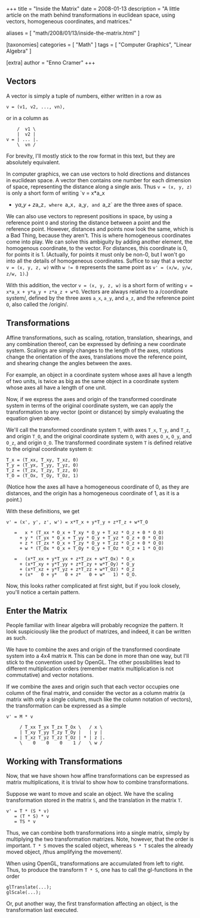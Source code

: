+++
title = "Inside the Matrix"
date = 2008-01-13
description = "A little article on the math behind transformations in euclidean space, using vectors, homogeneous coordinates, and matrices."

aliases = [ "math/2008/01/13/inside-the-matrix.html" ]

[taxonomies]
categories = [ "Math" ]
tags = [ "Computer Graphics", "Linear Algebra" ]

[extra]
author = "Enno Cramer"
+++
## Vectors

A vector is simply a tuple of numbers, either written in a row as

    v = (v1, v2, ..., vn),

or in a column as

        /  v1 \
        |  v2 |
    v = | ... |.
        \  vn /

For brevity, I'll mostly stick to the row format in this text, but
they are absolutely equivalent.

In computer graphics, we can use vectors to hold directions and
distances in euclidean space.  A vector then contains one number for
each dimension of space, representing the distance along a single
axis.  Thus `v = (x, y, z)` is only a short form of writing `v = x*a_x
+ y*a_y + z*a_z`, where `a_x`, `a_y`, and `a_z` are the three axes of
space.

We can also use vectors to represent positions in space, by using a
reference point `O` and storing the distance between a point and the
reference point.  However, distances and points now look the same,
which is a Bad Thing, because they aren't.  This is where homogeneous
coordinates come into play.  We can solve this ambiguity by adding
another element, the homogenous coordinate, to the vector.  For
distances, this coordinate is 0, for points it is 1. (Actually, for
points it must only be non-0, but I won't go into all the details of
homogeneous coordinates.  Suffice to say that a vector `v = (x, y, z,
w)` with `w != 0` represents the same point as `v' = (x/w, y/w, z/w,
1)`.)

With this addition, the vector `v = (x, y, z, w)` is a short form of
writing `v = x*a_x + y*a_y + z*a_z + w*O`.  Vectors are always
relative to a /coordinate system/, defined by the three axes `a_x`,
`a_y`, and `a_z`, and the reference point `O`, also called the
/origin/.

## Transformations

Affine transformations, such as scaling, rotation, translation,
shearings, and any combination thereof, can be expressed by defining a
new coordinate system.  Scalings are simply changes to the length of
the axes, rotations change the orientation of the axes, translations
move the reference point, and shearing change the angles between the
axes.

For example, an object in a coordinate system whose axes all have a
length of two units, is twice as big as the same object in a
coordinate system whose axes all have a length of one unit.

Now, if we express the axes and origin of the transformed coordinate
system in terms of the original coordinate system, we can apply the
transformation to any vector (point or distance) by simply evaluating
the equation given above.

We'll call the transformed coordinate system `T`, with axes `T_x`,
`T_y`, and `T_z`, and origin `T_O`, and the original coordinate system
`O`, with axes `O_x`, `O_y`, and `O_z`, and origin `O_O`.  The
transformed coordinate system `T` is defined relative to the original
coordinate system `O`:

    T_x = (T_xx, T_xy, T_xz, 0)
    T_y = (T_yx, T_yy, T_yz, 0)
    T_z = (T_zx, T_zy, T_zz, 0)
    T_O = (T_Ox, T_Oy, T_Oz, 1)

(Notice how the axes all have a homogeneous coordinate of 0, as they
are distances, and the origin has a homogeneous coordinate of 1, as it
is a point.)

With these definitions, we get

    v' = (x', y', z', w') = x*T_x + y*T_y + z*T_z + w*T_O

       =   x * (T_xx * O_x + T_xy * O_y + T_xz * O_z + 0 * O_O)
         + y * (T_yx * O_x + T_yy * O_y + T_yz * O_z + 0 * O_O)
         + z * (T_zx * O_x + T_zy * O_y + T_zz * O_z + 0 * O_O)
         + w * (T_Ox * O_x + T_Oy * O_y + T_Oz * O_z + 1 * O_O)

       =   (x*T_xx + y*T_yx + z*T_zx + w*T_Ox) * O_x
         + (x*T_xy + y*T_yy + z*T_zy + w*T_Oy) * O_y
         + (x*T_xz + y*T_yz + z*T_zz + w*T_Oz) * O_z
         + (x*   0 + y*   0 + z*   0 + w*   1) * O_O.

Now, this looks rather complicated at first sight, but if you look
closely, you'll notice a certain pattern.


## Enter the Matrix

People familiar with linear algebra will probably recognize the
pattern.  It look suspiciously like the product of matrizes, and
indeed, it can be written as such.

We have to combine the axes and origin of the transformed coordinate
system into a 4x4 matrix `M`.  This can be done in more than one way,
but I'll stick to the convention used by OpenGL.  The other
possibilities lead to different multiplication orders (remember matrix
multiplication is not commutative) and vector notations.

If we combine the axes and origin such that each vector occupies one
column of the final matrix, and consider the vector as a column matrix
(a matrix with only a single column, much like the column notation of
vectors), the transformation can be expressed as a simple

    v' = M * v

         / T_xx T_yx T_zx T_Ox \   / x \
         | T_xy T_yy T_zy T_Oy |   | y |
       = | T_xz T_yz T_zz T_Oz | * | z |.
         \    0    0    0    1 /   \ w /


## Working with Transformations

Now, that we have shown how affine transformations can be expressed as
matrix multiplications, it is trivial to show how to combine
transformations.

Suppose we want to move and scale an object.  We have the scaling
transformation stored in the matrix `S`, and the translation in the
matrix `T`.

    v' = T * (S * v)
       = (T * S) * v
       = TS * v

Thus, we can combine both transformations into a single matrix, simply
by multiplying the two transformation matrizes.  Note, however, that
the order is important.  `T * S` moves the scaled object, whereas `S *
T` scales the already moved object, /thus amplifying the movement/.

When using OpenGL, transformations are accumulated from left to right.
Thus, to produce the transform `T * S`, one has to call the
gl-functions in the order

    glTranslate(...);
    glScale(...);

Or, put another way, the first transformation affecting an object, is
the transformation last executed.

